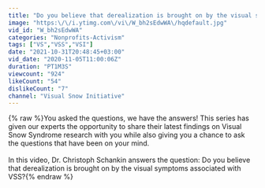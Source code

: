 ```yaml
---
title: "Do you believe that derealization is brought on by the visual symptoms associated with VSS?"
image: "https:\/\/i.ytimg.com\/vi\/W_bh2sEdwWA\/hqdefault.jpg"
vid_id: "W_bh2sEdwWA"
categories: "Nonprofits-Activism"
tags: ["VS","VSS","VSI"]
date: "2021-10-31T20:48:45+03:00"
vid_date: "2020-11-05T11:00:06Z"
duration: "PT1M3S"
viewcount: "924"
likeCount: "54"
dislikeCount: "7"
channel: "Visual Snow Initiative"
---
```

{% raw %}You asked the questions, we have the answers! This series has given our experts the opportunity to share their latest findings on Visual Snow Syndrome research with you while also giving you a chance to ask the questions that have been on your mind. <br /><br />In this video, Dr. Christoph Schankin answers the question: Do you believe that derealization is brought on by the visual symptoms associated with VSS?{% endraw %}
